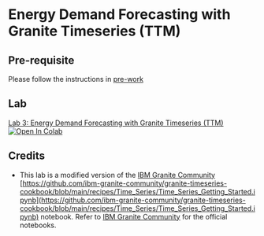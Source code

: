 # Energy Demand Forecasting with Granite Timeseries (TTM)

## Pre-requisite

Please follow the instructions in [pre-work](../pre-work/README.md)

## Lab

[Lab 3: Energy Demand Forecasting with Granite Timeseries (TTM)](./Time_Series_Getting_Started.ipynb)
   <a target="_blank" href="https://colab.research.google.com/github/IBM/granite-workshop/blob/main/docs/lab-3/Time_Series_Getting_Started.ipynb">
   <img src="https://colab.research.google.com/assets/colab-badge.svg" alt="Open In Colab"/>
   </a>

## Credits

- This lab is a modified version of the [IBM Granite Community](https://github.com/ibm-granite-community) [https://github.com/ibm-granite-community/granite-timeseries-cookbook/blob/main/recipes/Time_Series/Time_Series_Getting_Started.ipynb](https://github.com/ibm-granite-community/granite-timeseries-cookbook/blob/main/recipes/Time_Series/Time_Series_Getting_Started.ipynb) notebook. Refer to [IBM Granite Community](https://github.com/ibm-granite-community) for the official notebooks.